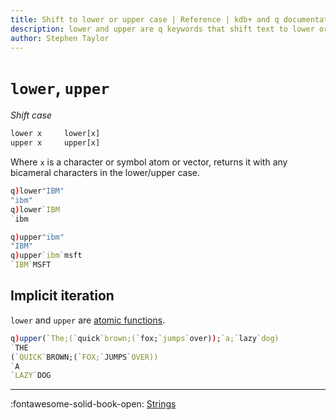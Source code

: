 ```yaml
---
title: Shift to lower or upper case | Reference | kdb+ and q documentation
description: lower and upper are q keywords that shift text to lower or upper case respectively.
author: Stephen Taylor
---
```

# `lower`, `upper`

_Shift case_



```txt
lower x     lower[x]
upper x     upper[x]
```

Where `x` is a character or symbol atom or vector, returns it with any bicameral characters in the lower/upper case.


```q
q)lower"IBM"
"ibm"
q)lower`IBM
`ibm

q)upper"ibm"
"IBM"
q)upper`ibm`msft
`IBM`MSFT
```


## Implicit iteration

`lower` and `upper` are [atomic functions](../basics/atomic.md).

```q
q)upper(`The;(`quick`brown;(`fox;`jumps`over));`a;`lazy`dog)
`THE
(`QUICK`BROWN;(`FOX;`JUMPS`OVER))
`A
`LAZY`DOG
```

----
:fontawesome-solid-book-open:
[Strings](../basics/by-topic.md#strings)